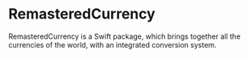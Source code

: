 # RemasteredCurrency
RemasteredCurrency is a Swift package, which brings together all the currencies of the world, with an integrated conversion system.
